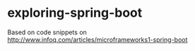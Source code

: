 # exploring-spring-boot

Based on code snippets on http://www.infoq.com/articles/microframeworks1-spring-boot
